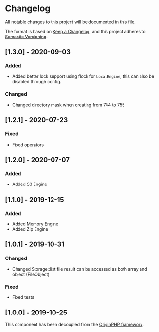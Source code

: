 # Changelog

All notable changes to this project will be documented in this file.

The format is based on [Keep a Changelog](https://keepachangelog.com/en/1.0.0/),
and this project adheres to [Semantic Versioning](https://semver.org/spec/v2.0.0.html).


## [1.3.0] - 2020-09-03

### Added

- Added better lock support using flock for `LocalEngine`, this can also be disabled through config.

### Changed

- Changed directory mask when creating from 744 to 755

## [1.2.1] - 2020-07-23

### Fixed

- Fixed operators

## [1.2.0] - 2020-07-07

### Added

- Added S3 Engine

## [1.1.0] - 2019-12-15

### Added

- Added Memory Engine
- Added Zip Engine

## [1.0.1] - 2019-10-31

### Changed

- Changed Storage::list file result can be accessed as both array and object (FileObject)

### Fixed

- Fixed tests

## [1.0.0] - 2019-10-25

This component has been decoupled from the [OriginPHP framework](https://www.originphp.com/).